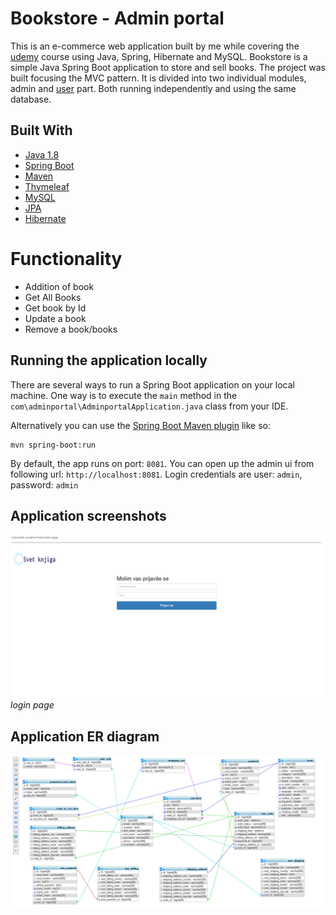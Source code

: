 # Bookstore - Admin portal

This is an e-commerce web application built by me while covering the 
[udemy](https://www.udemy.com/complete-e-commerce-course-javaspringhibernate-and-mysql/)
course using Java, Spring, Hibernate and MySQL. Bookstore is a simple Java Spring Boot application to store and sell books.
 The project was built focusing the MVC pattern. It is divided into two
 individual modules, admin and
[user](https://github.com/bromazepam/bookstoreMaster)
 part. Both running independently and using the same database. 
 
 ## Built With
 
 * [Java 1.8](https://www.oracle.com/technetwork/java/javaee/downloads/jdk8-downloads-2133151.html)
 * [Spring Boot](https://spring.io/projects/spring-boot)
 * [Maven](https://maven.apache.org/)
 * [Thymeleaf](https://www.thymeleaf.org/)
 * [MySQL](https://www.mysql.com/)
 * [JPA](https://spring.io/guides/gs/accessing-data-jpa/)
 * [Hibernate](https://hibernate.org/)
 
 # Functionality

 * Addition of book
 * Get All Books
 * Get book by Id
 * Update a book
 * Remove a book/books

 
 ## Running the application locally
 
 There are several ways to run a Spring Boot application on your local machine. One way is to execute the `main` method in the `com\adminportal\AdminportalApplication.java` class from your IDE.
 
 Alternatively you can use the [Spring Boot Maven plugin](https://docs.spring.io/spring-boot/docs/current/reference/html/build-tool-plugins-maven-plugin.html) like so:
 
 ```shell
 mvn spring-boot:run
 ```

By default, the app runs on port: `8081`. You can open up the admin ui from following url: `http://localhost:8081`.
Login credentials are user: `admin`, password: `admin`
## Application screenshots

![Login page](./src/main/resources/static/image/screenshots/login.png)
*login page*

## Application ER diagram
![ER diagram](./src/main/resources/static/image/screenshots/er.png)
